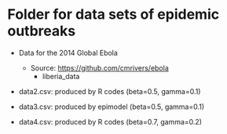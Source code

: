 # Folder for data sets of epidemic outbreaks

* Data for the 2014 Global Ebola
  * Source: https://github.com/cmrivers/ebola
    * liberia_data

* data2.csv: produced by R codes (beta=0.5, gamma=0.1)
* data3.csv: produced by epimodel (beta=0.5, gamma=0.1)
* data4.csv: produced by R codes (beta=0.7, gamma=0.2)
